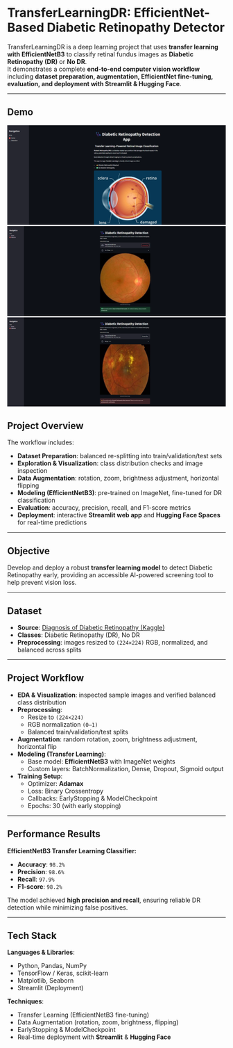 # **TransferLearningDR: EfficientNet-Based Diabetic Retinopathy Detector**

TransferLearningDR is a deep learning project that uses **transfer learning with EfficientNetB3** to classify retinal fundus images as **Diabetic Retinopathy (DR)** or **No DR**.  
It demonstrates a complete **end-to-end computer vision workflow** including **dataset preparation, augmentation, EfficientNet fine-tuning, evaluation, and deployment with Streamlit & Hugging Face**.

---
## **Demo**

![App Demo](https://github.com/rawan-alwadiya/TransferLearningDR/blob/main/TransferLearningDR_App.png)  
![No DR Example](https://github.com/rawan-alwadiya/TransferLearningDR/blob/main/No_DR.png)  
![DR Example](https://github.com/rawan-alwadiya/TransferLearningDR/blob/main/DR.png)

## **Project Overview**

The workflow includes:  
- **Dataset Preparation**: balanced re-splitting into train/validation/test sets  
- **Exploration & Visualization**: class distribution checks and image inspection  
- **Data Augmentation**: rotation, zoom, brightness adjustment, horizontal flipping  
- **Modeling (EfficientNetB3)**: pre-trained on ImageNet, fine-tuned for DR classification  
- **Evaluation**: accuracy, precision, recall, and F1-score metrics  
- **Deployment**: interactive **Streamlit web app** and **Hugging Face Spaces** for real-time predictions

---

## **Objective**

Develop and deploy a robust **transfer learning model** to detect Diabetic Retinopathy early, providing an accessible AI-powered screening tool to help prevent vision loss.

---

## **Dataset**

- **Source**: [Diagnosis of Diabetic Retinopathy (Kaggle)](https://www.kaggle.com/datasets/pkdarabi/diagnosis-of-diabetic-retinopathy/data)  
- **Classes**: Diabetic Retinopathy (DR), No DR  
- **Preprocessing**: images resized to `(224×224)` RGB, normalized, and balanced across splits

---

## **Project Workflow**

- **EDA & Visualization**: inspected sample images and verified balanced class distribution  
- **Preprocessing**:  
  - Resize to `(224×224)`  
  - RGB normalization `(0–1)`  
  - Balanced train/validation/test splits  
- **Augmentation**: random rotation, zoom, brightness adjustment, horizontal flip  
- **Modeling (Transfer Learning)**:  
  - Base model: **EfficientNetB3** with ImageNet weights  
  - Custom layers: BatchNormalization, Dense, Dropout, Sigmoid output  
- **Training Setup**:  
  - Optimizer: **Adamax**  
  - Loss: Binary Crossentropy  
  - Callbacks: EarlyStopping & ModelCheckpoint  
  - Epochs: 30 (with early stopping)

---

## **Performance Results**

**EfficientNetB3 Transfer Learning Classifier:**  
- **Accuracy**: `98.2%`  
- **Precision**: `98.6%`  
- **Recall**: `97.9%`  
- **F1-score**: `98.2%`

The model achieved **high precision and recall**, ensuring reliable DR detection while minimizing false positives.

---

## **Tech Stack**

**Languages & Libraries**:  
- Python, Pandas, NumPy  
- TensorFlow / Keras, scikit-learn  
- Matplotlib, Seaborn  
- Streamlit (Deployment)

**Techniques**:  
- Transfer Learning (EfficientNetB3 fine-tuning)  
- Data Augmentation (rotation, zoom, brightness, flipping)  
- EarlyStopping & ModelCheckpoint  
- Real-time deployment with **Streamlit** & **Hugging Face**
